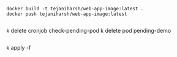 ```
docker build -t tejaniharsh/web-app-image:latest .
docker push tejaniharsh/web-app-image:latest


```
k delete cronjob check-pending-pod
k delete pod pending-demo
```

```
k apply -f 
```